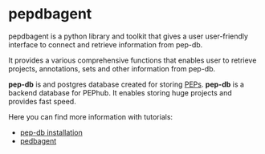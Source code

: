 # pepdbagent

pepdbagent is a python library and toolkit that gives a user user-friendly 
interface to connect and retrieve information from pep-db.

It provides a various comprehensive functions that enables user to retrieve 
projects, annotations, sets and other information from pep-db.

**pep-db** is and postgres database created for storing [PEPs](http://pep.databio.org/en/latest/). 
**pep-db** is a backend database for PEPhub. It enables storing huge projects and provides fast speed.

Here you can find more information with tutorials:

- [pep-db installation](./docs/db_tutorial.md)
- [pedbagent](./docs.tutorial.md)
